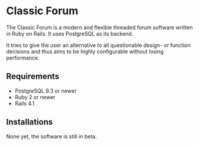 # Classic Forum

The Classic Forum is a modern and flexible threaded forum software
written in Ruby on Rails. It uses PostgreSQL as its backend.

It tries to give the user an alternative to all questionable design-
or function decisions and thus aims to be highly configurable without
losing performance.

## Requirements

- PostgreSQL 9.3 or newer
- Ruby 2 or newer
- Rails 4.1

## Installations

None yet, the software is still in beta.

